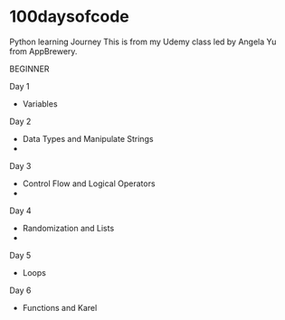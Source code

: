 # 100daysofcode
Python learning Journey
This is from my Udemy class led by Angela Yu from AppBrewery.

BEGINNER

Day 1
- Variables

Day 2
- Data Types and Manipulate Strings
-
Day 3
- Control Flow and Logical Operators
-
Day 4
- Randomization and Lists
-
Day 5
- Loops

Day 6
- Functions and Karel

